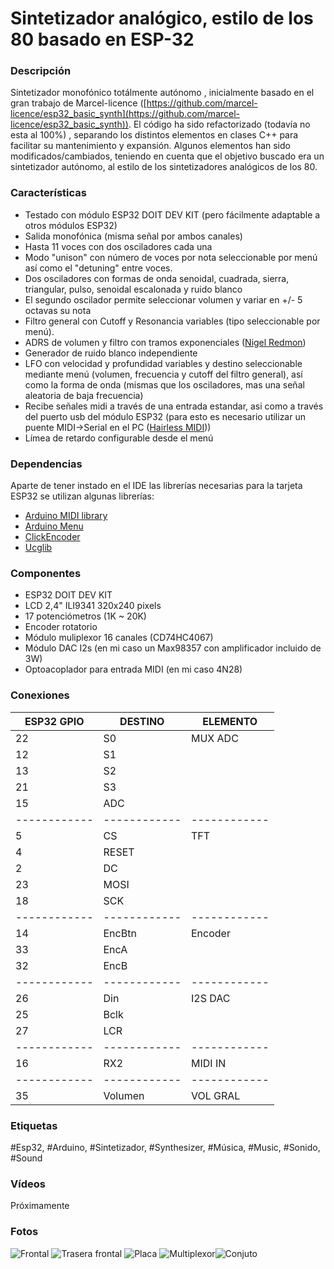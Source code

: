 # Sintetizador analógico, estilo de los 80 basado en ESP-32
### Descripción
Sintetizador monofónico totálmente autónomo , inicialmente basado en el gran trabajo de Marcel-licence ([https://github.com/marcel-licence/esp32_basic_synth](https://github.com/marcel-licence/esp32_basic_synth)).
El código ha sido refactorizado (todavía no esta al 100%) , separando los distintos elementos en clases C++ para facilitar su mantenimiento y expansión.
Algunos elementos han sido modificados/cambiados, teniendo en cuenta que el objetivo buscado era un sintetizador autónomo, al estilo de los sintetizadores analógicos de los 80.

### Características

- Testado con módulo ESP32 DOIT DEV KIT (pero fácilmente adaptable a otros módulos ESP32)
- Salida monofónica (misma señal por ambos canales)
- Hasta 11 voces con dos osciladores cada una
- Modo "unison" con número de voces por nota seleccionable por menú así como el "detuning" entre voces.
- Dos osciladores con formas de onda senoidal, cuadrada, sierra, triangular, pulso, senoidal escalonada y ruido blanco
- El segundo oscilador permite seleccionar volumen y variar en +/- 5 octavas su nota
- Filtro general con Cutoff y Resonancia variables (tipo seleccionable por menú).
- ADRS de volumen y filtro con tramos exponenciales ([Nigel Redmon](http://www.earlevel.com/main/category/digital-audio/oscillators/envelope-generators/?orderby=date&order=ASC))
- Generador de ruido blanco independiente
- LFO con velocidad y profundidad variables y destino seleccionable mediante menú (volumen, frecuencia y cutoff del filtro general), así como la forma de onda (mismas que los osciladores, mas una señal aleatoria de baja frecuencia)
- Recibe señales midi a través de una entrada estandar, asi como a través del puerto usb del módulo ESP32 (para esto es necesario utilizar un puente MIDI->Serial en el PC ([Hairless MIDI](https://projectgus.github.io/hairless-midiserial/)))
- Límea de retardo configurable desde el menú


### Dependencias
Aparte de tener instado en el IDE las librerías necesarias para la tarjeta ESP32 se utilizan algunas librerías:

- [Arduino MIDI library](https://github.com/FortySevenEffects/arduino_midi_library)
- [Arduino Menu](https://github.com/neu-rah/ArduinoMenu)
- [ClickEncoder](https://github.com/0xPIT/encoder)
- [Ucglib](https://github.com/olikraus/ucglib)

### Componentes
- ESP32 DOIT DEV KIT
- LCD 2,4" ILI9341 320x240 pixels
- 17 potenciómetros (1K ~ 20K)
- Encoder rotatorio
- Módulo muliplexor 16 canales (CD74HC4067)
- Módulo DAC I2s (en mi caso un Max98357   con amplificador incluido de 3W)
- Optoacoplador para entrada MIDI (en mi caso 4N28) 

### Conexiones
|  ESP32 GPIO |  DESTINO | ELEMENTO  |
| ------------ | ------------ | ------------ | 
|	22	|	S0	|	MUX ADC	|
|	12	|	S1	|		|
|	13	|	S2	|		|
|	21	|	S3	|		|
|	15	|	ADC	|		|
| ------------ | ------------ | ------------ | 
|	5	|	CS	|	TFT	|
|	4	|	RESET	|		|
|	2	|	DC	|		|
|	23	|	MOSI	|		|
|	18	|	SCK	|		|
| ------------ | ------------ | ------------ | 
|	14	|	EncBtn	|	Encoder	|
|	33	|	EncA	|		|
|	32	|	EncB	|		|
| ------------ | ------------ | ------------ | 
|	26	|	Din	|	I2S DAC	|
|	25	|	Bclk	|		|
|	27	|	LCR	|		|
| ------------ | ------------ | ------------ | 
|	16	|	RX2	|	MIDI IN	|
| ------------ | ------------ | ------------ | 
|	35	|	Volumen	| VOL GRAL|

### Etiquetas
\#Esp32, \#Arduino, \#Sintetizador, \#Synthesizer, \#Música, #Music, \#Sonido, \#Sound

### Vídeos
Próximamente


### Fotos
![Frontal ](https://github.com/arduino-guay/AG_Sinte/blob/main/fotos/AG_Sinte-ESP32-Frontal.jpg "Frontal ")
![Trasera frontal](https://github.com/arduino-guay/AG_Sinte/blob/main/fotos/AG_Sinte-ESP32-Frontal-Bck.jpg "Trasera frontal")
![Placa](https://github.com/arduino-guay/AG_Sinte/blob/main/fotos/AG_Sinte-ESP32-Placa.jpg "Placa")
![Multiplexor](https://github.com/arduino-guay/AG_Sinte/blob/main/fotos/AG_Sinte-ESP32-MultiplexorADC.jpg "Multiplexor")![Conjuto](https://github.com/arduino-guay/AG_Sinte/blob/main/fotos/AG_Sinte-ESP32-Abierto.jpg "Conjuto")